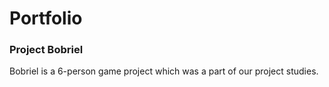 # Portfolio

### Project Bobriel
Bobriel is a 6-person game project which was a part of our project studies.
